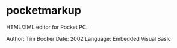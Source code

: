 pocketmarkup
============

HTML/XML editor for Pocket PC.

Author: Tim Booker
Date: 2002
Language: Embedded Visual Basic
